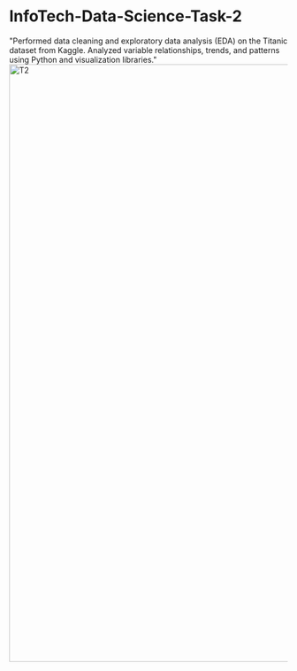 # InfoTech-Data-Science-Task-2
"Performed data cleaning and exploratory data analysis (EDA) on the Titanic dataset from Kaggle. Analyzed variable relationships, trends, and patterns using Python and visualization libraries."
<img width="1920" height="1080" alt="T2" src="https://github.com/user-attachments/assets/a9323d10-a4b2-46fe-843a-14f8a924f306" />
